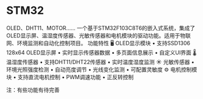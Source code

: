 # STM32
OLED、DHT11、MOTOR......
一个基于STM32F103C8T6的嵌入式系统，集成了OLED显示屏、温湿度传感器、光敏传感器和电机模块的驱动功能。适用于物联网、环境监测和自动化控制项目。
功能特性
🖥️ OLED显示模块
• 支持SSD1306 128x64 OLED显示屏
• 实时显示传感器数据
• 多页面信息展示
• 自定义UI界面
🌡️ 温湿度传感器
• 支持DHT11/DHT22传感器
• 实时温度湿度监测
☀️ 光敏传感器
• 环境光照强度检测
• 自动亮度调节
• 光线变化监测
• 可配置灵敏度
⚙️ 电机控制模块
• 支持直流电机控制
• PWM调速功能
• 正反转控制



注：有些功能有待完善


